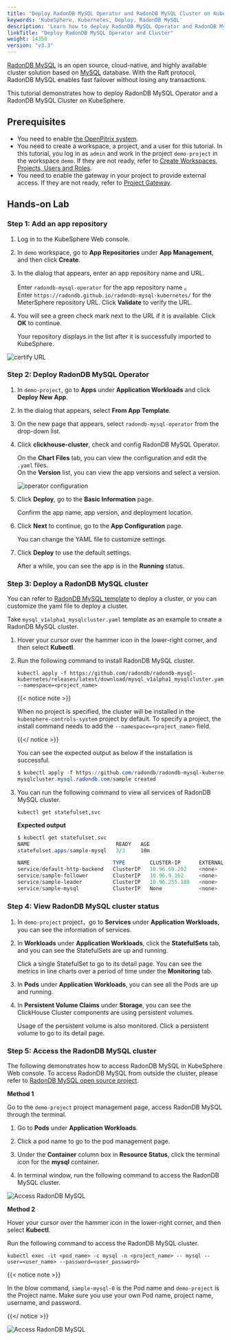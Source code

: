 ```yaml
---
title: "Deploy RadonDB MySQL Operator and RadonDB MySQL Cluster on KubeSphere"
keywords: 'KubeSphere, Kubernetes, Deploy, RadonDB MySQL'
description: 'Learn how to deploy RadonDB MySQL Operator and RadonDB MySQL Cluster on KubeSphere.'
linkTitle: "Deploy RadonDB MySQL Operator and Cluster"
weight: 14350
version: "v3.3"
---
```


[RadonDB MySQL](https://github.com/radondb/radondb-mysql-kubernetes) is an open source, cloud-native, and highly available cluster solution based on [MySQL](https://MySQL.org) database. With the Raft protocol, RadonDB MySQL enables fast failover without losing any transactions.

This tutorial demonstrates how to deploy RadonDB MySQL Operator and a RadonDB MySQL Cluster on KubeSphere.

## Prerequisites

- You need to enable [the OpenPitrix system](../../../pluggable-components/app-store/).
- You need to create a workspace, a project, and a user for this tutorial. In this tutorial, you log in as `admin` and work in the project `demo-project` in the workspace `demo`. If they are not ready, refer to [Create Workspaces, Projects, Users and Roles](../../../quick-start/create-workspace-and-project/).
- You need to enable the gateway in your project to provide external access. If they are not ready, refer to [Project Gateway](../../../project-administration/project-gateway/).

## Hands-on Lab

### Step 1: Add an app repository

1. Log in to the KubeSphere Web console.

2. In `demo` workspace, go to **App Repositories** under **App Management**, and then click **Create**.

3. In the dialog that appears, enter an app repository name and URL.

   Enter `radondb-mysql-operator` for the app repository name 。  
   Enter `https://radondb.github.io/radondb-mysql-kubernetes/` for the MeterSphere repository URL. Click **Validate** to verify the URL.

4. You will see a green check mark next to the URL if it is available. Click **OK** to continue.

   Your repository displays in the list after it is successfully imported to KubeSphere.

![certify URL](/images/docs/v3.x/appstore/external-apps/deploy-radondb-mysql/certify_url.png)

### Step 2: Deploy RadonDB MySQL Operator

1. In `demo-project`, go to **Apps** under **Application Workloads** and click **Deploy New App**.

2. In the dialog that appears, select **From App Template**.

3. On the new page that appears, select `radondb-mysql-operator` from the drop-down list.

4. Click **clickhouse-cluster**, check and config RadonDB MySQL Operator.  

   On the **Chart Files** tab, you can view the configuration and edit the `.yaml` files.  
   On the **Version** list, you can view the app versions and select a version.

   ![operator configuration](/images/docs/v3.x/appstore/external-apps/deploy-radondb-mysql/operator_yaml.png)

5. Click **Deploy**, go to the **Basic Information** page.  

   Confirm the app name, app version, and deployment location.

6. Click **Next** to continue, go to the **App Configuration** page.

   You can change the YAML file to customize settings.

7. Click **Deploy** to use the default settings.

   After a while, you can see the app is in the **Running** status.

### Step 3: Deploy a RadonDB MySQL cluster

You can refer to [RadonDB MySQL template](https://github.com/radondb/radondb-mysql-kubernetes/tree/main/config/samples) to deploy a cluster, or you can customize the yaml file to deploy a cluster.

Take `mysql_v1alpha1_mysqlcluster.yaml` template as an example to create a RadonDB MySQL cluster.

1. Hover your cursor over the hammer icon in the lower-right corner, and then select **Kubectl**.

2. Run the following command to install RadonDB MySQL cluster.

   ```kubectl
   kubectl apply -f https://github.com/radondb/radondb-mysql-kubernetes/releases/latest/download/mysql_v1alpha1_mysqlcluster.yaml --namespace=<project_name>
   ```

   {{< notice note >}}

   When no project is specified, the cluster will be installed in the `kubesphere-controls-system` project by default. To specify a project, the install command needs to add the `--namespace=<project_name>` field.

   {{</ notice >}}

   You can see the expected output as below if the installation is successful.

   ```powershell
   $ kubectl apply -f https://github.com/radondb/radondb-mysql-kubernetes/releases/latest/download/mysql_v1alpha1_mysqlcluster.yaml --namespace=demo-project
   mysqlcluster.mysql.radondb.com/sample created
   ```

3. You can run the following command to view all services of RadonDB MySQL cluster.

   ```kubectl
   kubectl get statefulset,svc
   ```

   **Expected output**

   ```powershell
   $ kubectl get statefulset,svc
   NAME                            READY   AGE
   statefulset.apps/sample-mysql   3/3     10m

   NAME                           TYPE        CLUSTER-IP      EXTERNAL-IP   PORT(S)    AGE
   service/default-http-backend   ClusterIP   10.96.69.202    <none>        80/TCP     3h2m
   service/sample-follower        ClusterIP   10.96.9.162     <none>        3306/TCP   10m
   service/sample-leader          ClusterIP   10.96.255.188   <none>        3306/TCP   10m
   service/sample-mysql           ClusterIP   None            <none>        3306/TCP   10m
   ```

### Step 4: View RadonDB MySQL cluster status

1. In `demo-project` project，go to **Services** under **Application Workloads**, you can see the information of services.

2. In **Workloads** under **Application Workloads**, click the **StatefulSets** tab,  and you can see the StatefulSets are up and running.

   Click a single StatefulSet to go to its detail page. You can see the metrics in line charts over a period of time under the **Monitoring** tab.

3. In **Pods** under **Application Workloads**, you can see all the Pods are up and running.

4. In **Persistent Volume Claims** under **Storage**, you can see the ClickHouse Cluster components are using persistent volumes.

   Usage of the persistent volume is also monitored. Click a persistent volume to go to its detail page.

### Step 5: Access the RadonDB MySQL cluster

The following demonstrates how to access RadonDB MySQL in KubeSphere Web console. To access RadonDB MySQL from outside the cluster, please refer to [RadonDB MySQL open source project](https://github.com/radondb/radondb-mysql-kubernetes/).

**Method 1**

Go to the `demo-project` project management page, access RadonDB MySQL through the terminal.

1. Go to **Pods** under **Application Workloads**.

2. Click a pod name to go to the pod management page.

3. Under the **Container** column box in **Resource Status**, click the terminal icon for the **mysql** container.

4. In terminal window, run the following command to access the RadonDB MySQL cluster.

![Access RadonDB MySQL](/images/docs/v3.x/appstore/external-apps/deploy-radondb-mysql/pod_terminal.png)

**Method 2**

Hover your cursor over the hammer icon in the lower-right corner, and then select **Kubectl**.

Run the following command to access the RadonDB MySQL cluster.

```kubectl
kubectl exec -it <pod_name> -c mysql -n <project_name> -- mysql --user=<user_name> --password=<user_password>
```

{{< notice note >}}

In the blow command, `sample-mysql-0` is the Pod name and `demo-project` is the Project name. Make sure you use your own Pod name, project name, username, and password.

{{</ notice >}}

![Access RadonDB MySQL](/images/docs/v3.x/appstore/external-apps/deploy-radondb-mysql/kubectl_terminal.png)
